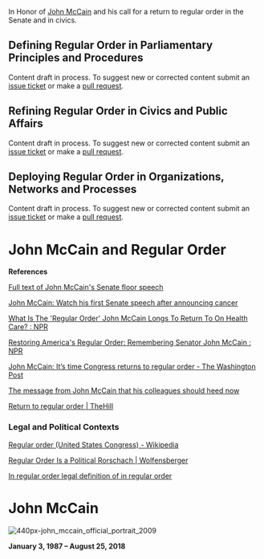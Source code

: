 In Honor of [John McCain](https://en.wikipedia.org/wiki/John_McCain) and his call for a return to regular order in the Senate and in civics.

## Defining Regular Order in Parliamentary Principles and Procedures

Content draft in process.  To suggest new or corrected content submit an [issue ticket](https://github.com/StandardLaw/RegularOrder/issues) or make a [pull request](https://help.github.com/articles/about-pull-requests/).

## Refining Regular Order in Civics and Public Affairs

Content draft in process.  To suggest new or corrected content submit an [issue ticket](https://github.com/StandardLaw/RegularOrder/issues) or make a [pull request](https://help.github.com/articles/about-pull-requests/).

## Deploying Regular Order in Organizations, Networks and Processes

Content draft in process.  To suggest new or corrected content submit an [issue ticket](https://github.com/StandardLaw/RegularOrder/issues) or make a [pull request](https://help.github.com/articles/about-pull-requests/).

# John McCain and Regular Order

**References**

[Full text of John McCain's Senate floor speech](https://www.usatoday.com/story/news/politics/2017/07/25/full-text-john-mccains-senate-floor-speech/509799001)

[John McCain: Watch his first Senate speech after announcing cancer](https://www.usatoday.com/story/news/politics/onpolitics/2018/08/30/john-mccain-senate-speech-regular-order-remarks/1145189002)

[What Is The 'Regular Order' John McCain Longs To Return To On Health Care? : NPR](https://www.npr.org/2017/07/26/539358654/what-is-the-regular-order-john-mccain-longs-to-return-to-on-health-care)

[Restoring America's Regular Order: Remembering Senator John McCain : NPR](https://www.npr.org/2018/08/27/642315443/restoring-americas-regular-order-remembering-senator-john-mccain)

[John McCain: It’s time Congress returns to regular order - The Washington Post](https://www.washingtonpost.com/opinions/john-mccain-its-time-congress-returns-to-regular-order/2017/08/31/f62a3e0c-8cfb-11e7-8df5-c2e5cf46c1e2_story.html?noredirect=on&utm_term=.87f472eb443e)

[The message from John McCain that his colleagues should heed now](http://www.latimes.com/opinion/editorials/la-ed-mccain-senate-20180826-story.html)

[Return to regular order | TheHill](http://thehill.com/opinion/columnists/john-feehery/276071-return-to-regular-order)

### Legal and Political Contexts

[Regular order (United States Congress) - Wikipedia](https://en.wikipedia.org/wiki/Regular_order_(United_States_Congress))

[Regular Order Is a Political Rorschach | Wolfensberger](https://www.rollcall.com/news/regular_order_is_a_political_rorschach_wolfensberger-224587-1.html)

[In regular order legal definition of in regular order](https://legal-dictionary.thefreedictionary.com/in+regular+order)

# John McCain

![440px-john_mccain_official_portrait_2009](https://user-images.githubusercontent.com/2357755/44947799-d1dcfb00-ade0-11e8-97ce-04ff4960a51e.jpg)

**January 3, 1987 – August 25, 2018**

